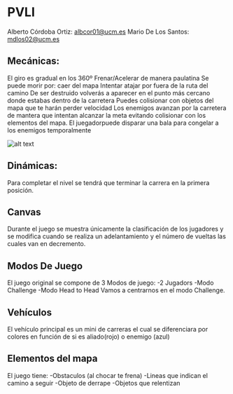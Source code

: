 # PVLI
Alberto Córdoba Ortiz: albcor01@ucm.es
Mario De Los Santos: mdlos02@ucm.es

## Mecánicas:
El giro es gradual en los 360º
Frenar/Acelerar de manera paulatina
Se puede morir por:
caer del mapa
Intentar atajar por fuera de la ruta del camino
De ser destruido volverás a aparecer en el punto más cercano donde estabas dentro de la carretera
Puedes colisionar con objetos del mapa que te harán perder velocidad
Los enemigos avanzan por la carretera de mantera que intentan alcanzar la meta evitando colisionar con los elementos del mapa.
El juegadorpuede disparar una bala para congelar a los enemigos temporalmente

![alt text]( http://www.abandonia.com/files/games/77/Micro%20Machines_4.png "EJEMPLO DE JUEGO")

## Dinámicas:
Para completar el nivel se tendrá que terminar la carrera en la primera posición.

## Canvas
Durante el juego se muestra únicamente la clasificación de los jugadores y se modifica cuando se realiza un adelantamiento y el número de vueltas las cuales van en decremento.

## Modos De Juego
El juego original se compone de 3 Modos de juego:
-2 Jugadors
-Modo Challenge
-Modo Head to Head
Vamos a centrarnos en el modo Challenge.

## Vehículos
El vehículo principal es un mini de carreras el cual se diferenciara por colores en función de si es aliado(rojo) o enemigo (azul)

## Elementos del mapa
El juego tiene:
-Obstaculos (al chocar te frena)
-Lineas que indican el camino a seguir
-Objeto de derrape
-Objetos que relentizan


